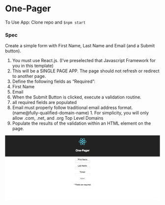 # One-Pager

To Use App:
Clone repo and `$npm start`

### Spec
Create a simple form with First Name, Last Name and Email (and a Submit button).
1. You must use React.js.  (I’ve preselected that Javascript Framework for you in this template)
2. This will be a SINGLE PAGE APP.  The page should not refresh or redirect to another page.
3. Define the following fields as “Required”:
  1. First Name
  2. Email
4. When the Submit Button is clicked, execute a validation routine.  
  1. all required fields are populated
  2. Email must properly follow traditional email address format. (name@fully-qualified-domain-name)
    1. For simplicity, you will only allow .com, .net, and .org Top Level Domains
5. Populate the results of the validation within an HTML element on the page.


![alt text](src/One-Pager.png)
